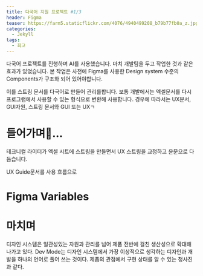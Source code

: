 ```yaml
---
title: 다국어 지원 프로젝트 #1/3
header: Figma
teaser: https://farm5.staticflickr.com/4076/4940499208_b79b77fb0a_z.jpg
categories:
  - Jekyll
tags:
  - 회고
---
```


다국어 프로젝트를 진행하며 AI를 사용했습니다. 마치 개발팀을 두고 작업한 것과 같은 효과가 있었습니다. 
본 작업은 사전에 Figma를 사용한 Design system 수준의 Components가 구조화 되어 있어야합니다.


이를 스트링 문서를 다국어로 만들어 관리를합니다. 보통 개발에서는 엑셀문서를 다시 프로그램에서 사용할 수 있는 형식으로 변환해 사용합니다. 경우에 따라서는 UX문서, GUI자원, 
스트링 문서와 GUI 또는 UXㄱ

# 들어가며...
테크니컬 라이터가 엑셀 시트에 스트링을 만들면서 UX 스트링을 교정하고 윤문으로 다듬습니다. 

UX Guide문서를 사용 흐름으로 
# Figma Variables



# **마치며**
디자인 시스템은 일관성있는 자원과 관리를 넘어 제품 전반에 걸친 생산성으로 확대해 나가고 있다.
Dev Mode는 디자인 시스템에서 가장 이상적으로 생각하는 디자인과 개발을 하나의 언어로 풀어 쓰는 것이다.
제품의 관점에서 구현 상태를 알 수 있는 청사진과 같다.

<br><br><br><br>